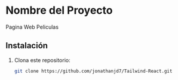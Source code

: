 # Nombre del Proyecto

Pagina Web Peliculas 

## Instalación

1. Clona este repositorio:
   ```bash
   git clone https://github.com/jonathanjd7/Tailwind-React.git

